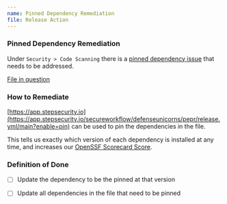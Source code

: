 ```yaml
---
name: Pinned Dependency Remediation 
file: Release Action 
---
```


### Pinned Dependency Remediation

Under `Security > Code Scanning` there is a [pinned dependency issue](https://github.com/defenseunicorns/pepr/security/code-scanning/97) that needs to be addressed.

[File in question](https://github.com/defenseunicorns/pepr/blob/main/.github/workflows/release.yml)


### How to Remediate
[https://app.stepsecurity.io](https://app.stepsecurity.io/secureworkflow/defenseunicorns/pepr/release.yml/main?enable=pin) can be used to pin the dependencies in the file.

This tells us exactly which version of each dependency is installed at any time, and increases our [OpenSSF Scorecard Score](https://securityscorecards.dev/viewer/?uri=github.com/defenseunicorns/pepr). 

### Definition of Done
- [ ] Update the dependency to be the pinned at that version
- [ ] Update all dependencies in the file that need to be pinned


